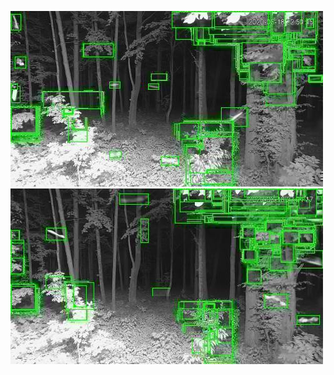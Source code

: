 ![20200618-222842-225847](in/20200618/20200618-222842-225847_0_.jpg)
![20200618-225852-232857](in/20200618/20200618-225852-232857_0_.jpg)
